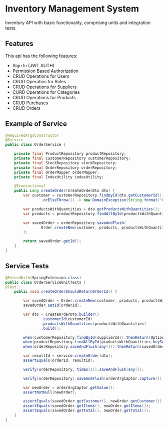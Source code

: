 # Inventory Management System
Inventory API with basic functionality, comprising units and integration tests.
## Features
This api has the following features:
- Sign In (JWT AUTH)
- Permission Based Authorization
- CRUD Operations for Users
- CRUD Operatios for Roles
- CRUD Operations for Suppliers
- CURD Operations for Categories 
- CRUD Operations for Products
- CRUD Purchases
- CRUD Orders

## Example of Service 
```java
@RequiredArgsConstructor
@Service
public class OrderService {

    private final ProductRepository productRepository;
    private final CustomerRepository customerRepository;
    private final StockRepository stockRepository;
    private final OrderRepository orderRepository;
    private final OrderMapper orderMapper;
    private final IndexUtility indexUtility;

    @Transactional
    public Long createOrder(CreateOrderDto dto) {
        var customer = customerRepository.findById(dto.getCustomerId())
                .orElseThrow(() -> new DomainException(String.format("Customer with the Id : {%d} was not found.", dto.getCustomerId())));

        var productsWithQuantities = dto.getProductsWithQuantities();
        var products = productRepository.findAllById(productsWithQuantities.keySet());

        var savedOrder = orderRepository.saveAndFlush(
                Order.createNew(customer, products, productsWithQuantities)
        );

        return savedOrder.getId();
    }
}
```
## Service Tests 
```java
@ExtendWith(SpringExtension.class)
public class OrderServiceUnitTests {
@Test
    public void createOrderShouldReturnOrderId() {

        var savedOrder = Order.createNew(customer, products, productsWithQuantities);
        savedOrder.setId(orderId);

        var dto = CreateOrderDto.builder()
                .customerId(customerId)
                .productsWithQuantities(productsWithQuantities)
                .build();

        when(customerRepository.findById(supplierId)).thenReturn(Optional.of(customer));
        when(productRepository.findAllById(productsWithQuantities.keySet())).thenReturn(products);
        when(orderRepository.saveAndFlush(any())).thenReturn(savedOrder);

        var resultId = service.createOrder(dto);
        assertEquals(orderId, resultId);

        verify(orderRepository, times(1)).saveAndFlush(any());

        verify(orderRepository).saveAndFlush(orderArgCaptor.capture());

        var newOrder = orderArgCaptor.getValue();
        assertNotNull(newOrder);

        assertEquals(savedOrder.getCustomer(), newOrder.getCustomer());
        assertEquals(savedOrder.getItems(), newOrder.getItems());
        assertEquals(savedOrder.getTotal(), newOrder.getTotal());
    }
}
```
